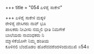 +++
title = "054 ಏಳಿರೈ ಸಾಕೇಳಿ"

+++
ಏಳಿರೈ ಸಾಕೇಳಿ ಮಕ್ಕಳಿ  
ರೇಳಿರೈ ದೇಸಿಗರು ನಾವ್ ಭೂ  
ಪಾಲಕರು ನೀವೀಸು ನಮ್ಮಲಿ ಭೀತಿ ನಿಮಗೇಕೆ  
ಬಾಲೆಯರು ನಾವಂಧಕರು ನಿ  
ಮ್ಮಾಳಿಕೆಯೊಳೇ ನಿಮ್ಮ ಹಂತಿಯ  
ಕೂಳಿನಲಿ ಬೆಂದೊಡಲ ಹೊರೆವವರೆಂದಳಿಂದುಮುಖಿ      ॥54॥